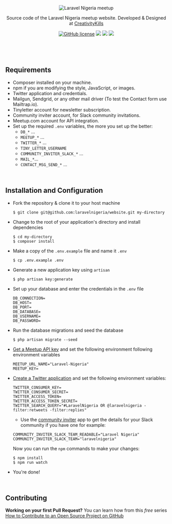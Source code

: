<p align="center">
    <img src="https://user-images.githubusercontent.com/807318/27274054-b06652c6-54c9-11e7-83ab-f4a3fa6109b7.jpeg" alt="Laravel Nigeria meetup">
</p>
<p align="center">Source code of the Laravel Nigeria meetup website. Developed &amp; Designed at <a href="https://creativitykills.co/?utm=github-laravel-nigeria" target="_blank">CreativityKills</a></p>
<p align="center"><a href="LICENSE"><img alt="GitHub license" src="https://img.shields.io/github/license/laravelnigeria/website.svg"></a> <a href="https://www.codementor.io/neoighodaro?utm_source=github&utm_medium=button&utm_term=neoighodaro&utm_campaign=github"><img src="https://cdn.codementor.io/badges/get_help_github.svg"></a> <a href="https://github.com/laravelnigeria/website"><img src="https://d25lcipzij17d.cloudfront.net/badge.svg?id=gh&type=6&v=2.0.4&x2=0"></a> <a href="https://codeclimate.com/github/laravelnigeria/website"><img src="https://codeclimate.com/github/laravelnigeria/website.svg"></a></p>

<p>&nbsp;</p>
<p>&nbsp;</p>

## Requirements

-   Composer installed on your machine.
-   npm if you are modifying the style, JavaScript, or images.
-   Twitter application and credentials.
-   Mailgun, Sendgrid, or any other mail driver (To test the Contact form use Mailtrap.io).
-   Tinyletter account for newsletter subscription.
-   Community inviter account, for Slack community invitations.
-   Meetup.com account for API integration.
-   Set up the required `.env` variables, the more you set up the better:
    -   `DB_*` ...
    -   `MEETUP_*` ...
    -   `TWITTER_*` ...
    -   `TINY_LETTER_USERNAME`
    -   `COMMUNITY_INVITER_SLACK_*` ...
    -   `MAIL_*`...
    -   `CONTACT_MSG_SEND_*` ...

<p>&nbsp;</p>

## Installation and Configuration

-   Fork the repository & clone it to your host machine

    ```shell
    $ git clone git@github.com:laravelnigeria/website.git my-directory
    ```

-   Change to the root of your application's directory and install dependencies

    ```shell
    $ cd my-directory
    $ composer install
    ```

-   Make a copy of the `.env.example` file and name it `.env`

    ```shell
    $ cp .env.example .env
    ```

-   Generate a new application key using `artisan`

    ```shell
    $ php artisan key:generate
    ```

-   Set up your database and enter the credentials in the `.env` file

    ```
    DB_CONNECTION=
    DB_HOST=
    DB_PORT=
    DB_DATABASE=
    DB_USERNAME=
    DB_PASSWORD=
    ```

-   Run the database migrations and seed the database

    ```shell
    $ php artisan migrate --seed
    ```

-   [Get a Meetup API key](https://secure.meetup.com/meetup_api/key/) and set the following environment following environment variables

    ```
    MEETUP_URL_NAME="Laravel-Nigeria"
    MEETUP_KEY=
    ```

-   [Create a Twitter application](https://apps.twitter.com/) and set the following environment variables:

    ```
    TWITTER_CONSUMER_KEY=
    TWITTER_CONSUMER_SECRET=
    TWITTER_ACCESS_TOKEN=
    TWITTER_ACCESS_TOKEN_SECRET=
    TWITTER_SEARCH_QUERY="#LaravelNigeria OR @laravelnigeria -filter:retweets -filter:replies"
    ```

    -   Use the [community inviter](https://communityinviter.com) app to get the details for your Slack community if you have one for example:

    ```
    COMMUNITY_INVITER_SLACK_TEAM_READABLE="Laravel Nigeria"
    COMMUNITY_INVITER_SLACK_TEAM="laravelnigeria"
    ```

    Now you can run the `npm` commands to make your changes:

    ```shell
    $ npm install
    $ npm run watch
    ```

-   You're done!

<p>&nbsp;</p>

## Contributing

**Working on your first Pull Request?** You can learn how from this _free_ series [How to Contribute to an Open Source Project on GitHub](https://egghead.io/series/how-to-contribute-to-an-open-source-project-on-github)
